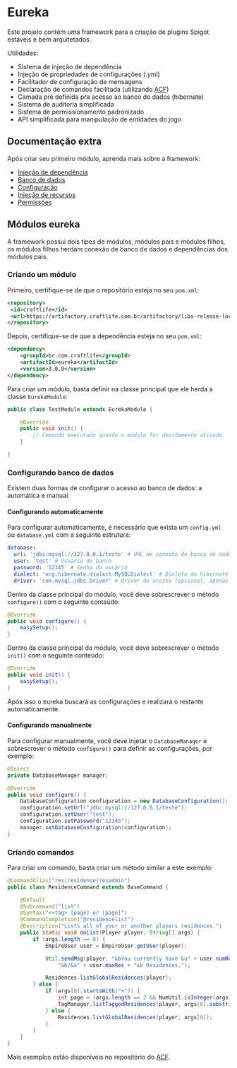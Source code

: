 # Eureka

Este projeto contém uma framework para a criação de plugins Spigot estáveis e bem arquitetados.

Utilidades:

* Sistema de injeção de dependência
* Injeção de propriedades de configurações (.yml)
* Facilitador de configuração de mensagens
* Declaração de comandos facilitada (utilizando [ACF](https://github.com/aikar/commands))
* Camada pré definida pra acesso ao banco de dados (hibernate)
* Sistema de auditoria simplificada
* Sistema de permissionamento padronizado
* API simplificada para manipulação de entidades do jogo

## Documentação extra

Após criar seu primeiro módulo, aprenda mais sobre a framework:

* [Injeção de dependência](docs/dependency_injection.md)
* [Banco de dados](docs/database.md)
* [Configuração](docs/configuration.md)
* [Injeção de recursos](docs/resources.md)
* [Permissões](docs/permissions.md)

## Módulos eureka

A framework possui dois tipos de módulos, módulos pais e módulos filhos, os módulos filhos herdam conexão de banco de dados e dependências dos módulos pais.

### Criando um módulo

Primeiro, certifique-se de que o repositório esteja no seu `pom.xml`:

```xml
<repository>
 <id>craftlife</id>
 <url>https://artifactory.craftlife.com.br/artifactory/libs-release-local</url>
</repository>
```

Depois, certifique-se de que a dependência esteja no seu `pom.xml`:

```xml
<dependency>
    <groupId>br.com.craftlife</groupId>
    <artifactId>eureka</artifactId>
    <version>3.0.0</version>
</dependency>
```

Para criar um módulo, basta definir na classe principal que ele herda a classe `EurekaModule`:

```java
public class TestModule extends EurekaModule {

    @Override
    public void init() {
        // Comando executado quando o módulo for devidamente ativado
    }

}
```

### Configurando banco de dados

Existem duas formas de configurar o acesso ao banco de dados: a automática e manual.

#### Configurando automaticamente

Para configurar automaticamente, é necessário que exista um `config.yml` ou `database.yml` com a seguinte estrutura:

```yaml
database:
  url: 'jdbc:mysql://127.0.0.1/teste' # URL de conexão do banco de dados
  user: 'test' # Usuário do banco
  password: '12345' # Senha do usuário
  dialect: 'org.hibernate.dialect.MySQLDialect' # Dialeto do hibernate (opcional, apenas necessário caso seja utilizado outro banco de dados)
  driver: 'com.mysql.jdbc.Driver' # Driver de acesso (opcional, apenas necessário caso seja utilizado outro banco de dados)

```

Dentro da classe principal do módulo, você deve sobrescrever o método `configure()` com o seguinte conteúdo:

```java
@Override
public void configure() {
    easySetup();
}
```

Dentro da classe principal do módulo, você deve sobrescrever o método `init()` com o seguinte conteúdo:

```java
@Override
public void init() {
    easySetup();
}
```

Após isso o eureka buscará as configurações e realizará o restante automaticamente.

#### Configurando manualmente

Para configurar manualmente, você deve injetar o `DatabaseManager` e sobrescrever o método `configure()` para definir as configurações, por exemplo:

```java
@Inject
private DatabaseManager manager;

@Override
public void configure() {
    DatabaseConfiguration configuration = new DatabaseConfiguration();
    configuration.setUrl("jdbc:mysql://127.0.0.1/teste");
    configuration.setUser("test");
    configuration.setPassword("12345");
    manager.setDatabaseConfiguration(configuration);
}
```



### Criando comandos

Para criar um comando, basta criar um método similar a este exemplo:

```java
@CommandAlias("res|residence|resadmin")
public class ResidenceCommand extends BaseCommand {

    @Default
    @Subcommand("list")
    @Syntax("<+tag> [page] or [page]")
    @CommandCompletion("@residencelist")
    @Description("Lists all of your or another players residences.")
    public static void onList(Player player, String[] args) {
        if (args.length == 0) {
            EmpireUser user = EmpireUser.getUser(player);

            Util.sendMsg(player, "&bYou currently have &a" + user.numRes +
                "&b/&a" + user.maxRes + "&b Residences.");

            Residences.listGlobalResidences(player);
        } else {
            if (args[0].startsWith("+")) {
                int page = (args.length == 2 && NumUtil.isInteger(args[1])) ? Integer.parseInt(args[1]) : 1;
                TagManager.listTaggedResidences(player, args[0].substring(1), page);
            } else {
                Residences.listGlobalResidences(player, args[0]);
            }
        }
    }
}
```

Mais exemplos estão disponíveis no repositório do [ACF](https://github.com/aikar/commands).
